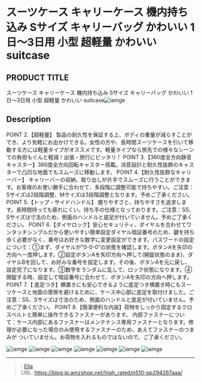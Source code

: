# スーツケース キャリーケース 機内持ち込み  Sサイズ  キャリーバッグ かわいい  1日〜3日用 小型 超軽量 かわいい suitcase


## PRODUCT TITLE 

スーツケース キャリーケース 機内持ち込み  Sサイズ  キャリーバッグ かわいい  1日〜3日用 小型 超軽量 かわいい suitcase![iamge](https://b2bfiles1.gigab2b.cn/image/wkseller/302/20220822_bfa0868aebeb26e03a18dcc99f77b1ec.jpg)

## Description

POINT 2.【超軽量】 製品の耐久性を保証する上、ボディの重量が減らすことができ、より気軽にお出かけできる。女性の方や、長時間スーツケースを引いて移動する方には軽量タイプがオススメです。軽量タイプなら旅先での様々なシーンでの負担もぐんと軽減！出張・旅行にピッタリ！
POINT 3.【360度全方向静音キャスター】360度全方向回転キャスター搭載。消音設計と耐久性抜群のキャスターで凸凹な地面でもスムーズに移動します。
POINT 4.【耐久性抜群なキャリーバー】 キャリーバーの収納、取り出しが片手でスムーズに行うことができます。お客様のお使い勝手に合わせて、多段階に調整可能で持ちやすい。ご注意：Sサイズは2段階調整、Mサイズは3段階調整となります。予めご了承ください。
POINT 5.【トップ・サイドハンドル】 握りやすさと、持ちやすさを追求します。長時間持っても疲れにくい。持ち手の仕様となっております。ご注意：SS、Sサイズは寸法のため、側面のハンドルと底足が付いていません。予めご了承ください。
POINT 6.【ダイヤロック】安心セキュリティ、ダイヤルを合わせてワンタッチシンプルだから使いやすい簡単設定ダイヤル暗証番号のため、鍵を持ち歩く必要がなく、番号はお好きな数字に変更設定ができます。パスワードの設定について：①まず、ダイヤルが&#34;0-0-0&#34;の状態を確認します。ボタンAを矢印の方向へー度押します。②設定ボタンAを矢印方向へ押して(開錠状態のまま)、ダイヤルBを回して、お好みな番号を設定します。その後、ボタンAを元に戻し、設定完了になります。③数字をランダムに乱して、ロック状態になります。④開錠する時、設定して暗証番号に合わせて、ボタンAを矢印の方向へ押します。
POINT 7.【 底足つき】横置きにも安心できるように底足つき横置き時にもスーツケースと地面の摩擦を避けるために、ケース中心部に底足を取付けました。ご注意：SS、Sサイズは寸法のため、側面のハンドルと底足が付いていません。予めご了承ください。
POINT 8.【簡潔便利な内装】荷物をしっかり固定するクロスベルトと簡単に操作できるファスナーがあります。
内部ファスナーについて：ケース内部にあるファスナーはメンテナンス専用ファスナーとなります。修理が必要になった場合のみ使用するファスナーのため、あえてファスナーのつまみが ついていません。お荷物を入れるものではないので、ご了承ください。



![iamge](https://b2bfiles1.gigab2b.cn/image/wkseller/302/20230105_458866953bfee2bcbfa7415f05443952.jpg)
![iamge](https://b2bfiles1.gigab2b.cn/image/wkseller/302/20220822_cefc8045cbc33ff9b85128b856d6e2a5.jpg)
![iamge](https://b2bfiles1.gigab2b.cn/image/wkseller/302/20220822_48e8503d052f4407d9d879cf120f2a29.jpg)
![iamge](https://b2bfiles1.gigab2b.cn/image/wkseller/302/20220822_05f8985b364fae7ca87c3d3038632ce1.jpg)
![iamge](https://b2bfiles1.gigab2b.cn/image/wkseller/302/20220822_5036c879f6f86ae960d1224eb1553cac.jpg)
![iamge](https://b2bfiles1.gigab2b.cn/image/wkseller/302/20220822_822eebdb9bbc54a86e74c84e9b2e57ab.jpg)
![iamge](https://b2bfiles1.gigab2b.cn/image/wkseller/302/20220822_81eb6e6c1350af6a61ca93f869206336.jpg)


---

> : [Ella](https://blog.jp.amzshop.net/)  
> URL: https://blog.jp.amzshop.net/high_rated/n510-pp294267aaa/  

